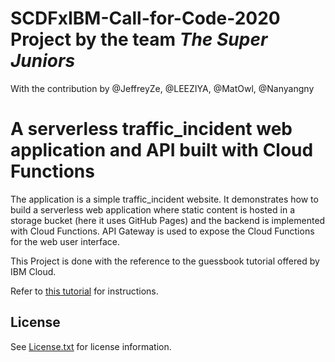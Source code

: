 # SCDFxIBM-Call-for-Code-2020 Project by the team _The Super Juniors_

With the contribution by @JeffreyZe, @LEEZIYA, @MatOwl, @Nanyangny

# A serverless traffic_incident web application and API built with Cloud Functions

The application is a simple traffic_incident website. It demonstrates how to build a serverless web application where static content is hosted in a storage bucket (here it uses GitHub Pages) and the backend is implemented with Cloud Functions. API Gateway is used to expose the Cloud Functions for the web user interface.

This Project is done with the reference to the guessbook tutorial offered by IBM Cloud.

Refer to [this tutorial](https://console.bluemix.net/docs/tutorials/serverless-api-webapp.html) for instructions.

## License

See [License.txt](License.txt) for license information.
